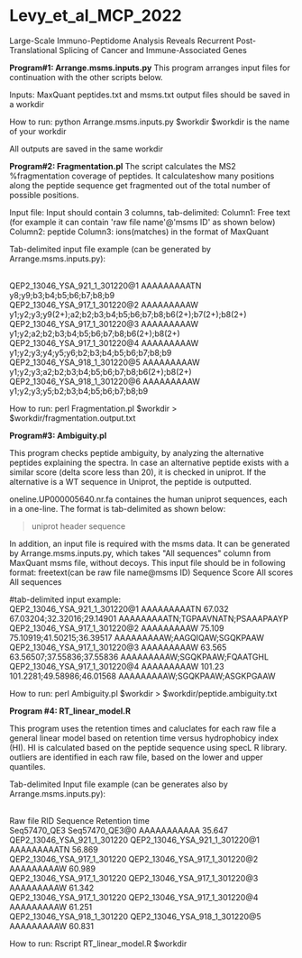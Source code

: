 # Levy_et_al_MCP_2022
Large-Scale Immuno-Peptidome Analysis Reveals Recurrent Post-Translational Splicing of Cancer and Immune-Associated Genes

**Program#1: Arrange.msms.inputs.py**
This program arranges input files for continuation with the other scripts below.

Inputs: 
MaxQuant peptides.txt and msms.txt output files should be saved in a workdir

How to run: 
python Arrange.msms.inputs.py $workdir
$workdir is the name of your workdir

All outputs are saved in the same workdir 

**Program#2: Fragmentation.pl**
The script calculates the MS2 %fragmentation coverage of peptides. It calculateshow many positions along the peptide sequence get fragmented out of the total number of possible positions.

Input file: 
Input should contain 3 columns, tab-delimited:
Column1: Free text (for example it can contain 'raw file name'@'msms ID' as shown below)
Column2: peptide
Column3: ions(matches) in the format of MaxQuant

Tab-delimited input file example (can be generated by Arrange.msms.inputs.py):

 <br>QEP2_13046_YSA_921_1_301220@1 AAAAAAAAATN y8;y9;b3;b4;b5;b6;b7;b8;b9
<br>QEP2_13046_YSA_917_1_301220@2 AAAAAAAAAW  y1;y2;y3;y9(2+);a2;b2;b3;b4;b5;b6;b7;b8;b6(2+);b7(2+);b8(2+)
<br>QEP2_13046_YSA_917_1_301220@3 AAAAAAAAAW  y1;y2;a2;b2;b3;b4;b5;b6;b7;b8;b6(2+);b8(2+)
<br>QEP2_13046_YSA_917_1_301220@4 AAAAAAAAAW  y1;y2;y3;y4;y5;y6;b2;b3;b4;b5;b6;b7;b8;b9
<br>QEP2_13046_YSA_918_1_301220@5 AAAAAAAAAW  y1;y2;y3;a2;b2;b3;b4;b5;b6;b7;b8;b6(2+);b8(2+)
<br>QEP2_13046_YSA_918_1_301220@6 AAAAAAAAAW  y1;y2;y3;y5;b2;b3;b4;b5;b6;b7;b8;b9

How to run: 
perl Fragmentation.pl $workdir > $workdir/fragmentation.output.txt

**Program#3: Ambiguity.pl**

This program checks peptide ambiguity, by analyzing the alternative peptides explaining the spectra. In case an alternative peptide exists with a similar score (delta score less than 20), it is checked in uniprot. If the alternative is a WT sequence in Uniprot, the peptide is outputted.

oneline.UP000005640.nr.fa containes the human uniprot sequences, each in a one-line. The format is tab-delimited as shown below:

>uniprot header        sequence

In addition, an input file is required with the msms data.
It can be generated by Arrange.msms.inputs.py, which takes "All sequences" column from MaxQuant msms file, without decoys.
This input file should be in following format:
freetext(can be raw file name@msms ID)    Sequence        Score   All scores      All sequences

#tab-delimited input example:
<br>QEP2_13046_YSA_921_1_301220@1   AAAAAAAAATN     67.032  67.03204;32.32016;29.14901      AAAAAAAAATN;TGPAAVNATN;PSAAAPAAYP
<br>QEP2_13046_YSA_917_1_301220@2   AAAAAAAAAW      75.109  75.10919;41.50215;36.39517      AAAAAAAAAW;AAGQIQAW;SGQKPAAW
<br>QEP2_13046_YSA_917_1_301220@3   AAAAAAAAAW      63.565  63.56507;37.55836;37.55836      AAAAAAAAAW;SGQKPAAW;FQAATGHL
<br>QEP2_13046_YSA_917_1_301220@4   AAAAAAAAAW      101.23  101.2281;49.58986;46.01568      AAAAAAAAAW;SGQKPAAW;ASGKPGAAW


How to run: 
perl Ambiguity.pl $workdir > $workdir/peptide.ambiguity.txt

**Program #4: RT_linear_model.R**

This program uses the retention times and caluclates for each raw file a general linear model based on retention time versus hydrophobicy index (HI). HI is calculated based on the peptide sequence using specL R library. outliers are identified in each raw file, based on the lower and upper quantiles.

Tab-delimited Input file example (can be generates also by Arrange.msms.inputs.py):

<br>Raw file        RID     Sequence        Retention time
<br>Seq57470_QE3    Seq57470_QE3@0  AAAAAAAAAAA     35.647
<br>QEP2_13046_YSA_921_1_301220     QEP2_13046_YSA_921_1_301220@1   AAAAAAAAATN     56.869
<br>QEP2_13046_YSA_917_1_301220     QEP2_13046_YSA_917_1_301220@2   AAAAAAAAAW      60.989
<br>QEP2_13046_YSA_917_1_301220     QEP2_13046_YSA_917_1_301220@3   AAAAAAAAAW      61.342
<br>QEP2_13046_YSA_917_1_301220     QEP2_13046_YSA_917_1_301220@4   AAAAAAAAAW      61.251
<br>QEP2_13046_YSA_918_1_301220     QEP2_13046_YSA_918_1_301220@5   AAAAAAAAAW      60.831

How to run: 
Rscript RT_linear_model.R $workdir
